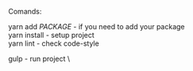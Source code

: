 Comands:

yarn add _PACKAGE_ - if you need to add your package\
yarn install - setup project \
yarn lint - check code-style

gulp - run project \

